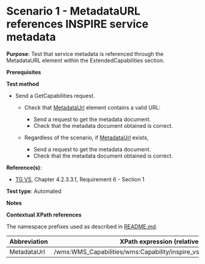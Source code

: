 # Scenario 1 - MetadataURL references INSPIRE service metadata

**Purpose**: Test that service metadata is referenced through the MetadataURL element within the ExtendedCapabilities section.

**Prerequisites**

**Test method**

* Send a GetCapabilities request.

  * Check that [MetadataUrl](#metadataUrl) element contains a valid URL:
    * Send a request to get the metadata document.
    * Check that the metadata document obtained is correct.

  * Regardless of the scenario, if [MetadataUrl](#metadataUrl) exists,

    * Send a request to get the metadata document.
    * Check that the metadata document obtained is correct.

**Reference(s)**:
* [TG VS](./README.md#ref_TG_VS), Chapter 4.2.3.3.1, Requirement 6 - Section 1

**Test type**: Automated

**Notes**

**Contextual XPath references**

The namespace prefixes used as described in [README.md](./README.md#namespaces).

Abbreviation                                               |  XPath expression (relative to /wms:WMS_Capabilities)
---------------------------------------------------------- | -------------------------------------------------------------------------
MetadataUrl <a name="metadataUrl"></a> | /wms:WMS_Capabilities/wms:Capability/inspire_vs:ExtendedCapabilities/inspire_common:MetadataUrl
